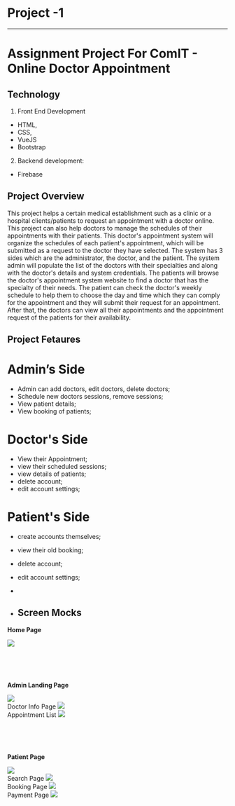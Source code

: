 # Project -1
---------------------------------
# Assignment Project For ComIT - Online Doctor Appointment
## Technology
1.	Front End Development 
-	HTML,
-	CSS,
-	VueJS
-	Bootstrap
2.	Backend development:
-	Firebase
## Project Overview
This project helps a certain medical establishment such as a clinic or a hospital clients/patients to request an appointment with a doctor online. This project can also help doctors to manage the schedules of their appointments with their patients. This doctor's appointment system will organize the schedules of each patient's appointment, which will be submitted as a request to the doctor they have selected. The system has 3 sides which are the administrator, the doctor, and the patient. The system admin will populate the list of the doctors with their specialties and along with the doctor's details and system credentials. The patients will browse the doctor's appointment system website to find a doctor that has the specialty of their needs. The patient can check the doctor's weekly schedule to help them to choose the day and time which they can comply for the appointment and they will submit their request for an appointment. After that, the doctors can view all their appointments and the appointment request of the patients for their availability.

## Project Fetaures
# Admin’s Side
- Admin can add doctors, edit doctors, delete doctors;
- Schedule new doctors sessions, remove sessions;
- View patient details;
- View booking of patients;
# Doctor's Side
- View their Appointment;
- view their scheduled sessions;
- view details of patients;
- delete account;
- edit account settings;
# Patient's Side
- create accounts themselves;
- view their old booking;
- delete account;
- edit account settings;
- 


-	## Screen Mocks 

**Home Page**

<img src="./LogInPage.png">

<br/><br/><br/>

**Admin Landing Page**

<img src="./Image/AdminLandingPage.png">
<br/>
Doctor Info Page
<img src="./Image/AdminDoctorInfo.png">
<br/>
Appointment List
<img src="./Image/AppointmentListForAdmin.png">

<br/><br/><br/>


**Patient Page**

<img src="./Image/PatientLandingPage.png">
<br/>
Search Page
<img src="./Image/DoctorSearchPage.png">
<br/>
Booking Page
<img src="./Image/DoctorBookingPage.png">
<br/>
Payment Page
<img src="./Image/PaymentPage.png">









